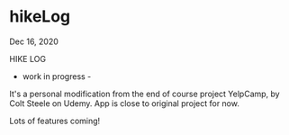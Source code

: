 # hikeLog
Dec 16, 2020

HIKE LOG
- work in progress -

It's a personal modification from the end of course project YelpCamp, by Colt Steele on Udemy.
App is close to original project for now.

Lots of features coming!

